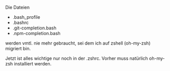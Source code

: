 Die Dateien 
- .bash_profile
- .bashrc
- .git-completion.bash
- .npm-completion.bash

werden vmtl. nie mehr gebraucht, sei dem ich auf zshell (oh-my-zsh) migriert bin.

Jetzt ist alles wichtige nur noch in der .zshrc. Vorher muss natürlich oh-my-zsh installiert werden.
